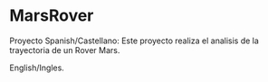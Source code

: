 # MarsRover
Proyecto
Spanish/Castellano:
Este proyecto realiza el analisis de la trayectoria de un Rover Mars.

English/Ingles.

